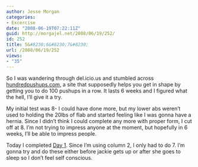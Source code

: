 ```yaml
---
author: Jesse Morgan
categories:
- Excercise
date: "2008-06-19T07:22:11Z"
guid: http://morgajel.net/2008/06/19/252/
id: 252
title: 5&#8230;6&#8230;7&#8230;
url: /2008/06/19/252
views:
- "35"
---
```


So I was wandering through del.icio.us and stumbled across [hundredpushups.com](http://hundredpushups.com), a site that supposedly helps you get in shape by getting you to do 100 pushups in a row. It lasts 6 weeks and I figured what the hell, I’ll give it a try.

My initial test was 8- I could have done more, but my lower abs weren’t used to holding the 20lbs of flab and started feeling like I was gonna have a hernia. Since I didn’t think I could complete any more with proper form, I cut off at 8. I’m not trying to impress anyone at the moment, but hopefully in 6 weeks, I’ll be able to impress people.

Today I completed [Day 1](http://hundredpushups.com/week1.html). Since I’m using column 2, I only had to do 7. I’m gonna try and do these either before jackie gets up or after she goes to sleep so I don’t feel self conscious.